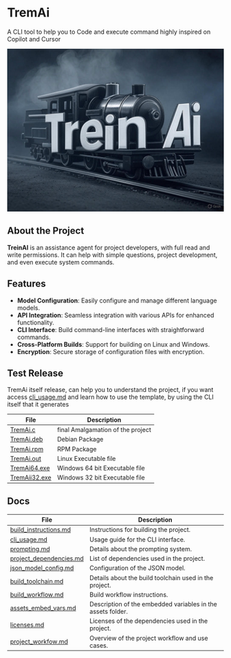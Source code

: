# TremAi
A CLI tool to help you to Code and execute command highly inspired on Copilot and Cursor

![Tumb Image](/imgs/tremAi.jpg)

## About the Project

**TreinAI** is an assistance agent for project developers, with full read and write permissions. It can help with simple questions, project development, and even execute system commands. 
## Features

- **Model Configuration**: Easily configure and manage different language models.
- **API Integration**: Seamless integration with various APIs for enhanced functionality.
- **CLI Interface**: Build command-line interfaces with straightforward commands.
- **Cross-Platform Builds**: Support for building on Linux and Windows.
- **Encryption**: Secure storage of configuration files with encryption.

## Test Release
TremAi itself release, can help you to understand the project, if you want access [cli_usage.md](/docs/cli_usage.md) and learn how to use the template, by using the CLI itself that it generates

| File | Description |
| --- | --- |
|[TremAi.c](https://github.com/SamuelHenriqueDeMoraisVitrio/TreinAI/releases/download/0.0.7/TreinAI.c)| final Amalgamation of the project |
|[TremAi.deb](https://github.com/SamuelHenriqueDeMoraisVitrio/TreinAI/releases/download/0.0.7/TreinAI.deb)| Debian Package |
|[TremAi.rpm](https://github.com/SamuelHenriqueDeMoraisVitrio/TreinAI/releases/download/0.0.7/TreinAI.rpm)| RPM Package |
|[TremAi.out](https://github.com/SamuelHenriqueDeMoraisVitrio/TreinAI/releases/download/0.0.7/TreinAI.out)| Linux Executable file |
|[TremAi64.exe](https://github.com/SamuelHenriqueDeMoraisVitrio/TreinAI/releases/download/0.0.7/TreinAI64.exe)| Windows 64 bit Executable file |
|[TremAii32.exe](https://github.com/SamuelHenriqueDeMoraisVitrio/TreinAI/releases/download/0.0.7/TreinAIi32.exe)| Windows 32 bit Executable file |

## Docs 
| File | Description |
| --- | --- |
|[build_instructions.md](/docs/build_instructions.md)| Instructions for building the project. |
|[cli_usage.md](/docs/cli_usage.md)| Usage guide for the CLI interface. |
|[prompting.md](/docs/prompting.md)| Details about the prompting system. |
|[project_dependencies.md](/docs/project_dependencies.md)| List of dependencies used in the project. |
|[json_model_config.md](/docs/json_model_config.md)| Configuration of the JSON model. |
|[build_toolchain.md](/docs/build_toolchain.md)| Details about the build toolchain used in the project. |
|[build_workflow.md](/docs/build_workflow.md)| Build workflow instructions. |
|[assets_embed_vars.md](/docs/assets_embed_vars.md)| Description of the embedded variables in the assets folder. |
|[licenses.md](/docs/licenses.md)| Licenses of the dependencies used in the project. |
|[project_workfow.md](/docs/project_workfow.md)| Overview of the project workflow and use cases. |
